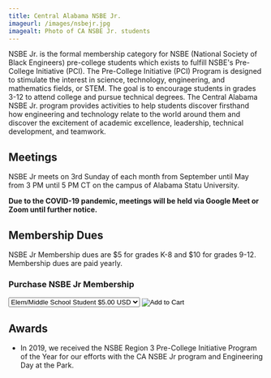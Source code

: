 ```yaml
---
title: Central Alabama NSBE Jr.
imageurl: /images/nsbejr.jpg
imagealt: Photo of CA NSBE Jr. students
---
```


NSBE Jr. is the formal membership category for NSBE (National Society of Black Engineers) pre-college
students which exists to fulfill NSBE's Pre-College Initiative (PCI). The Pre-College Initiative (PCI)
Program is designed to stimulate the interest in science, technology, engineering, and mathematics fields,
or STEM. The goal is to encourage students in grades 3-12 to attend college and pursue technical degrees.
The Central Alabama NSBE Jr. program provides activities to help students discover firsthand how engineering
and technology relate to the world around them and discover the excitement of academic excellence,
leadership, technical development, and teamwork.

## Meetings

NSBE Jr meets on 3rd Sunday of each month from September until May from
3 PM until 5 PM CT on the campus of Alabama Statu University. 

**Due to the COVID-19 pandemic, meetings will be held via Google Meet or Zoom until further notice.**

## Membership Dues

NSBE Jr Membership dues are $5 for grades K-8 and $10 for grades 9-12. Membership dues are paid yearly.

### Purchase NSBE Jr Membership

<form target="paypal" action="https://www.paypal.com/cgi-bin/webscr" method="post" class="pb-2">
<input type="hidden" name="cmd" value="_s-xclick">
<input type="hidden" name="hosted_button_id" value="VDL5MXV73N266">
<input type="hidden" name="currency_code" value="USD">
<input type="hidden" name="on0" value="Membership Type">
<select name="os0">
<option value="Elem/Middle School Student">Elem/Middle School Student $5.00 USD</option>
<option value="High School Student">High School Student $10.00 USD</option>
</select>
<input type="image" src="https://www.paypalobjects.com/en_US/i/btn/btn_cart_LG.gif" border="0" 
name="submit" alt="Add to Cart">
<img alt="" border="0" src="https://www.paypalobjects.com/en_US/i/scr/pixel.gif" width="1" height="1">
</form>

## Awards

* In 2019, we received the NSBE Region 3 Pre-College Initiative Program of the Year for our efforts with
the CA NSBE Jr program and Engineering Day at the Park.
